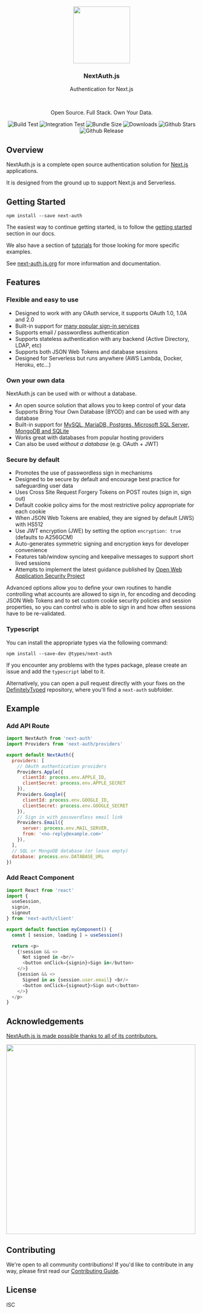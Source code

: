<p align="center">
   <br/>
   <a href="https://next-auth.js.org" target="_blank"><img width="150px" src="https://next-auth.js.org/img/logo/logo-sm.png" /></a>
   <br/>
   <h3 align="center">NextAuth.js</h3>
   <p align="center">Authentication for Next.js</p>
   <br/>
   <p align="center">
   Open Source. Full Stack. Own Your Data.
   </p>
   <p align="center" style="align: center;">
      <img src="https://github.com/nextauthjs/next-auth/workflows/Build%20Test/badge.svg" alt="Build Test" />
      <img src="https://github.com/nextauthjs/next-auth/workflows/Integration%20Test/badge.svg" alt="Integration Test" />
      <img src="https://img.shields.io/bundlephobia/minzip/next-auth" alt="Bundle Size"/>
      <img src="https://img.shields.io/npm/dm/next-auth" alt="Downloads" />
      <img src="https://img.shields.io/github/stars/nextauthjs/next-auth" alt="Github Stars" />
      <img src="https://img.shields.io/github/v/release/nextauthjs/next-auth?include_prereleases" alt="Github Release" />
   </p>
</p>

## Overview

NextAuth.js is a complete open source authentication solution for [Next.js](http://nextjs.org/) applications.

It is designed from the ground up to support Next.js and Serverless.

## Getting Started

```
npm install --save next-auth
```

The easiest way to continue getting started, is to follow the [getting started](https://next-auth.js.org/getting-started/example) section in our docs. 

We also have a section of [tutorials](https://next-auth.js.org/tutorials) for those looking for more specific examples.

See [next-auth.js.org](https://next-auth.js.org) for more information and documentation.

## Features

### Flexible and easy to use

* Designed to work with any OAuth service, it supports OAuth 1.0, 1.0A and 2.0
* Built-in support for [many popular sign-in services](https://next-auth.js.org/configuration/providers)
* Supports email / passwordless authentication
* Supports stateless authentication with any backend (Active Directory, LDAP, etc)
* Supports both JSON Web Tokens and database sessions
* Designed for Serverless but runs anywhere (AWS Lambda, Docker, Heroku, etc…)

### Own your own data

NextAuth.js can be used with or without a database.

* An open source solution that allows you to keep control of your data
* Supports Bring Your Own Database (BYOD) and can be used with any database
* Built-in support for [MySQL, MariaDB, Postgres, Microsoft SQL Server, MongoDB and SQLite](https://next-auth.js.org/configuration/databases)
* Works great with databases from popular hosting providers
* Can also be used *without a database* (e.g. OAuth + JWT)

### Secure by default

* Promotes the use of passwordless sign in mechanisms
* Designed to be secure by default and encourage best practice for safeguarding user data
* Uses Cross Site Request Forgery Tokens on POST routes (sign in, sign out)
* Default cookie policy aims for the most restrictive policy appropriate for each cookie
* When JSON Web Tokens are enabled, they are signed by default (JWS) with HS512
* Use JWT encryption (JWE) by setting the option `encryption: true` (defaults to A256GCM)
* Auto-generates symmetric signing and encryption keys for developer convenience
* Features tab/window syncing and keepalive messages to support short lived sessions
* Attempts to implement the latest guidance published by [Open Web Application Security Project](https://owasp.org/)

Advanced options allow you to define your own routines to handle controlling what accounts are allowed to sign in, for encoding and decoding JSON Web Tokens and to set custom cookie security policies and session properties, so you can control who is able to sign in and how often sessions have to be re-validated. 

### Typescript

You can install the appropriate types via the following command:

```
npm install --save-dev @types/next-auth
```

If you encounter any problems with the types package, please create an issue and add the `typescript` label to it.

Alternatively, you can open a pull request directly with your fixes on the [DefinitelyTyped](https://github.com/DefinitelyTyped/DefinitelyTyped/tree/master/types/next-auth) repository, where you'll find a `next-auth` subfolder.

## Example

### Add API Route

```javascript
import NextAuth from 'next-auth'
import Providers from 'next-auth/providers'

export default NextAuth({
  providers: [
    // OAuth authentication providers
    Providers.Apple({
      clientId: process.env.APPLE_ID,
      clientSecret: process.env.APPLE_SECRET
    }),
    Providers.Google({
      clientId: process.env.GOOGLE_ID,
      clientSecret: process.env.GOOGLE_SECRET
    }),
    // Sign in with passwordless email link
    Providers.Email({
      server: process.env.MAIL_SERVER,
      from: '<no-reply@example.com>'
    }),
  ],
  // SQL or MongoDB database (or leave empty)
  database: process.env.DATABASE_URL
})
```

### Add React Component

```javascript
import React from 'react'
import { 
  useSession, 
  signin, 
  signout 
} from 'next-auth/client'

export default function myComponent() {
  const [ session, loading ] = useSession()

  return <p>
    {!session && <>
      Not signed in <br/>
      <button onClick={signin}>Sign in</button>
    </>}
    {session && <>
      Signed in as {session.user.email} <br/>
      <button onClick={signout}>Sign out</button>
    </>}
  </p>
}
```

## Acknowledgements

[NextAuth.js is made possible thanks to all of its contributors.](https://next-auth.js.org/contributors)

<a href="https://github.com/nextauthjs/next-auth/graphs/contributors">
  <img width="500px" src="https://contrib.rocks/image?repo=nextauthjs/next-auth" />
</a>

## Contributing

We're open to all community contributions! If you'd like to contribute in any way, please first read our [Contributing Guide](https://github.com/iaincollins/next-auth/blob/main/CONTRIBUTING.md).

## License

ISC
